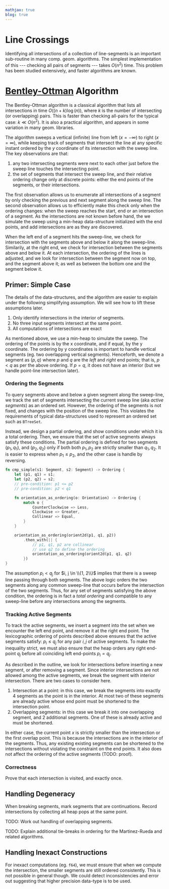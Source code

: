```yaml
---
mathjax: true
blog: true
---
```


# Line Crossings

Identifying all intersections of a collection of
line-segments is an important sub-routine in many comp.
geom. algorithms. The simplest implementation of this ---
checking all pairs of segments --- takes $O(n^2)$ time. This
problem has been studied extensively, and faster algorithms
are known.

# [Bentley-Ottman] Algorithm

The Bentley-Ottman algorithm is a classical algorithm that
lists all intersections in time $O((n+k) \log(n))$, where
$k$ is the number of intersecting (or overlapping) pairs.
This is faster than checking all-pairs for the typical case:
$k \ll O(n^2).$ It is also a practical algorithm, and
appears in some variation in many geom. libraries.

The algorithm sweeps a vertical (infinite) line from left
($x = -\infty$) to right ($x = \infty$), while keeping track
of segments that intersect the line at any specific instant
ordered by the $y$ coordinate of its intersection with the
sweep line. The key observations are that:

1. any two intersecting segments were next to each other
   just before the sweep line touches the intersecting point.
1. the set of segments that intersect the sweep line, and
   their relative ordering change only at discrete points:
   either the end points of the segments, or their
   intersections.

The first observation allows us to enumerate all
intersections of a segment by only checking the previous and
next segment along the sweep line. The second observation
allows us to efficiently make this check only when the
ordering changes: when the sweep reaches the start, end or
an intersection of a segment. As the intersections are not
known before hand, the we simulate the sweep using a
min-heap data-structure initialized with the end points, and
add intersections are as they are discovered.

When the left end of a segment hits the sweep-line, we check
for intersection with the segments above and below it along
the sweep-line. Similarily, at the right end, we check for
intersection between the segments above and below it. At
each intersection, the ordering of the lines is adjusted,
and we look for intersection between the segment now on top,
and the segment above it; as well as between the bottom one
and the segment below it.

## Primer: Simple Case

The details of the data-structures, and the algorithm are
easier to explain under the following simplifying
assumption. We will see how to lift these assumptions later.

1. Only identify intersections in the interior of segments.
1. No three input segments intersect at the same point.
1. All computations of intersections are exact

As mentioned above, we use a min-heap to simulate the sweep.
The ordering of the points is by the x coordinate, and if
equal, by the y coordinate. The ordering by y coordinates is
important to handle vertical segments (eg. two overlapping
vertical segments). Henceforth, we denote a segment as $(p,
q)$ where $p$ and $q$ are the _left_ and _right_ end points;
that is, $p < q$ as per the above ordering. If $p = q$, it
does not have an interior (but we handle point-line
intersection later).

### Ordering the Segments

To query segments above and below a given segment along the
sweep-line, we track the set of segments intersecting the
current sweep line (aka _active segments_) as an ordered
set. However, the ordering of the segments is not fixed, and
changes with the position of the sweep line. This violates
the requirements of typical data-structures used to
represent an ordered set such as `BTreeSet`.

Instead, we design a partial ordering, and show conditions
under which it is a total ordering. Then, we ensure that the
set of active segments always satisfy these conditions. The
partial ordering is defined for two segments $(p_1, q_1),$
and $(p_2, q_2)$ only if both both $p_1, p_2$ are strictly
smaller than $q_1, q_2$. It is easier to express when $p_1
\le p_2$, and the other case is handle by reversing.

```rust
fn cmp_simple(s1: Segment, s2: Segment) -> Ordering {
    let (p1, q1) = s1;
    let (p2, q2) = s2;
    // pre-condition: p1 <= p2
    // pre-condition: p2 < q1

    fn orientation_as_ordering(o: Orientation) -> Ordering {
        match o {
            CounterClockwise => Less,
            Clockwise => Greater,
            Collinear => Equal,
        }
    }

    orientation_as_ordering(orient2d(p1, q1, p2))
        .then_with(|| {
            // p1, q1, p2 are collinear
            // use q2 to define the ordering
            orientation_as_ordering(orient2d(p1, q1, q2)
        })
}
```

The assumption $p_i < q_j$ for $i, j \in \\{1, 2\\}$ implies
that there is a sweep line passing through both segments.
The above logic orders the two segments along any common
sweep-line that occurs before the intersection of the two
segments. Thus, for any set of segments satisfying the above
condition, the ordering is in fact a _total ordering_ and
compatible to any sweep-line before any intersections among
the segments.

### Tracking Active Segments

To track the active segments, we insert a segment into the
set when we encounter the left end point, and remove it at
the right end point. The lexicographic ordering of points
described above ensures that the active segments satisfy:
$p_i \le q_j$ for any pair $i, j$ of active segments. To
make the inequality strict, we must also ensure that the
heap orders any right end-point $q_j$ before all coinciding
left end-points $p_i = q_j.$

As described in the outline, we look for intersections
before inserting a new segment, or after removing a segment.
Since interior intersections are not allowed among the
active segments, we break the segment with interior
intersection.  There are two cases to consider here.

1. Intersection at a point: in this case, we break the
   segments into exactly 4 segments as the point is in the
   interior. At most two of these segments are already
   active whose end point must be shortened to the
   intersection point.
1. Overlapping segments: in this case we break it into one
   overlapping segment, and 2 additional segments. One of
   these is already active and must be shortened.

In either case, the current point $x$ is strictly smaller
than the intersection or the first overlap point. This is
because the intersections are in the interior of the
segments. Thus, any existing existing segments can be
shortened to the intersections without violating the
constraint on the end points. It also does not affect the
ordering of the active segments (TODO: proof).

### Correctness

Prove that each intersection is visited, and exactly once.

## Handling Degeneracy

When breaking segments, mark segments that are
continuations. Record intersections by collecting all heap
pops at the same point.

TODO: Work out handling of overlapping segments.

TODO: Explain additional tie-breaks in ordering for the
Martinez-Rueda and related algorithms.

## Handling Inexact Constructions

For inexact computations (eg. `f64`), we must ensure that
when we compute the intersection, the smaller segments are
still ordered consistently. This is not possible in general
though. We could detect inconsistencies and error out
suggesting that higher precision data-type is to be used.


[Bentley-Ottman]: //en.wikipedia.org/wiki/Bentley%E2%80%93Ottmann_algorithm
